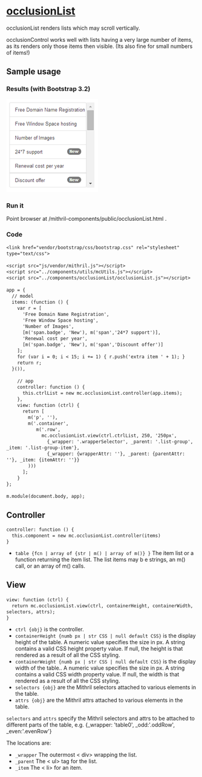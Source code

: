 # [occlusionList](https://github.com/eddyystop/mithril-components/tree/master/components/occlusionList)

occlusionList renders lists which may scroll vertically.

occlusionControl works well with lists having a very large number of items, 
as its renders only those items then visible. (Its also fine for small numbers of items!)

## Sample usage
### Results (with Bootstrap 3.2)
![occlusionList sample](sample.png)

### Run it
Point browser at /mithril-components/public/occlusionList.html .

### Code
```
<link href="vendor/bootstrap/css/bootstrap.css" rel="stylesheet" type="text/css">

<script src="js/vendor/mithril.js"></script>
<script src="../components/utils/mcUtils.js"></script>
<script src="../components/occlusionList/occlusionList.js"></script>

app = {
  // model
  items: (function () {
    var r = [
      'Free Domain Name Registration',
      'Free Window Space hosting',
      'Number of Images',
      [m('span.badge', 'New'), m('span','24*7 support')],
      'Renewal cost per year',
      [m('span.badge', 'New'), m('span','Discount offer')]
    ];
    for (var i = 0; i < 15; i += 1) { r.push('extra item ' + 1); }
    return r;
  }()),

    // app
    controller: function () {
      this.ctrlList = new mc.occlusionList.controller(app.items);
    },
    view: function (ctrl) {
      return [
        m('p', ''),
        m('.container',
           m('.row',
             mc.occlusionList.view(ctrl.ctrlList, 250, '250px',
               {_wrapper: '.wrapperSelector', _parent: '.list-group', _item: '.list-group-item'},
               {_wrapper: {wrapperAttr: ''}, _parent: {parentAttr: ''}, _item: {itemAttr: ''}}
        )))
      ];
    }
};

m.module(document.body, app);
```

## Controller
```
controller: function () {
  this.component = new mc.occlusionList.controller(items)
}
```

* `table {fcn | array of {str | m() | array of m()} }` 
The item list or a function returning the item list.
The list items may b e strings, an m() call, or an array of m() calls.

## View
```
view: function (ctrl) {
  return mc.occlusionList.view(ctrl, containerHeight, containerWidth, selectors, attrs);
}
```

* `ctrl {obj}` is the controller.
* `containerHeight {numb px | str CSS | null default CSS}` is the display height of the table.
A numeric value specifies the size in px.
A string contains a valid CSS height property value.
If null, the height is that rendered as a result of all the CSS styling.
* `containerWeight {numb px | str CSS | null default CSS}` is the display width of the table..
A numeric value specifies the size in px.
A string contains a valid CSS width property value.
If null, the width is that rendered as a result of all the CSS styling.
* `selectors {obj}` are the Mithril selectors attached to various elements in the table.
* `attrs {obj}` are the Mithril attrs attached to various elements in the table.

`selectors` and `attrs` specify the Mithril selectors and attrs to be attached to 
different parts of the table, e.g. {_wrapper: 'table0', _odd:'.oddRow', _even:'.evenRow'}

The locations are:
* `_wrapper` The outermost < div> wrapping the list.
* `_parent` The < ul> tag for the list.
* `_item` The < li> for an item. 